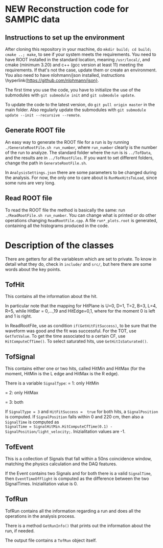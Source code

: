 # NEW Reconstruction code for SAMPIC data

## Instructions to set up the environment

After cloning this repository in your machine, do `mkdir build; cd build; cmake ..; make`, to see if your system meets the requirements.
You need to have ROOT installed in the standard location, meaning `/usr/local/`, and cmake (minimum 3.20) and c++ (gcc version at least 11) meeting the requirements. 
If that's not the case, update them or create an environment.
You also need to have nlohmann/json installed, instructions \hyperlink{https://github.com/nlohmann/json}.

The first time you use the code, you have to initialize the use of the submodules with `git submodule init` and `git submodule update`.

To update the code to the latest version, do `git pull origin master` in the main folder. 
Also regularly update the submodules with `git submodule update --init --recursive --remote`.


## Generate ROOT file
An easy way to generate the ROOT file for a run is by running `./GenerateRootFile.sh run_number`, where `run_number` clearly is the number of the run to analyze.
The standard folder where the run is is `../TofData`, and the results are in `../TofRootFiles`.
If you want to set different folders, change the path in `GenerateRootFile.sh`.

In `AnalysisSettings.json` there are some parameters to be changed during the analysis. 
For now, the only one to care about is `RunMaxHitsToLoad`, since some runs are very long.

## Read ROOT file
To read the ROOT file the method is basically the same:
run `./ReadRootFile.sh run_number`. 
You can change what is printed or do other operations changing `ReadRootFile.cpp`.
A file `run*_plots.root` is generated, containing all the histograms produced in the code.


# Description of the classes

There are getters for all the variablesm which are set to private. 
To know in detail what they do, check in `include/` and `src/`, but here there are some words about the key points.

## TofHit
This contains all the information about the hit. 

In particular note that the mapping for HitPlane is U=0, D=1, T=2, B=3, L=4, R=5, while HitBar = 0,...,19 and HitEdge=0,1, where for the moment 0 is left and 1 is right.

In ReadRootFile, use as condition `if(GetHitFitSuccess)`, to be sure that the waveform was good and the fit was successful. 
For the TOT, use `GetTotValue`.
To get the time associated to a certain CF, use `HitComputeCfTime()`.
To select saturated hits, use `GetHitIsSaturated()`.


## TofSignal
This contains either one or two hits, called HitMin and HitMax (for the moment, HitMin is the L edge and HitMax is the R edge). 

There is a variable `SignalType`:
= 1: only HitMin 

= 2: only HitMax

= 3: both 

If `SignalType = 3` and `HitFitSuccess =  true` for both hits, a `SignalPosition` is computed. 
If `SignalPosition` falls within 0 and 220 cm, then also a `SignalTime`  is computed as         
``SignalTime = SignalHitMin.HitComputeCfTime(0.1) - SignalPosition/light_velocity;``. 
Inizialitation values are -1.

## TofEvent
This is a collection of Signals that fall within a 50ns coincidence window, matching the physics calculation and the DAQ features.

If the Event contains two Signals and for both there is a valid `SignalTime`, then `EventTimeOfFlight` is computed as the difference between the two SignalTimes. 
Inizialitation value is 0.

## TofRun
TofRun contains all the information regarding a run and does all the operations in the analysis process. 

There is a method `GetRunInfo()` that prints out the information about the run, if needed.

The output file contains a `TofRun` object itself. 

<!-- 
THE FOLLOWING OPTIONS ARE NOT HERE YET FOR THE NEW FORMAT, BUT WILL BE

## Display waveforms
The program `WFDisplay.C` displays the waveforms of a specific Run, of a specific channel. It can be made smarter to accept more than one channel at the time.
To run it, there is a simple bash script in this case as well: `DisplayWaveforms.sh`.
It is necessary to have generated the file `*_events.root`, and to write its mother directory in the script.
`DisplayWaveforms.sh` accepts two parameters from command line:

- argv[1] is the Run to analyse (`int`)
- argv[2] is the Channel of which waveforms will be displayed (`int`).

One can also set these two parameters directly inside the script and launch it without parameters passed from command line.
If the selected channel has triggered in the selected run, all waveforms will be displayed one at the time in a Canvas. 
The amplitude of the waveforms and the number of hits in that events will be printed out in the terminal.
The Y range can be set inside `WFDisplay.C`. 
Once the program is in execution, double click on the Canvas or single click on the axis to go to the following Waveform
You can also change the value of a bool to avoid having to click to display the following waveform; all will be shown quickly. 
This is useful to store all the waveforms of a channel in a quick way. They are then stored in `wfs.csv`.

## Display Events
The program `EventDisplay.C` displays the bars thata are triggered in a specific Run, in a specific Event. 
The option to display more events changing by clicking on the canvas will be added
To run it, there is a simple bash script in this case as well: `DisplayEvents.sh`.
It is necessary to have generated the file `*_events.root`, and to write its mother directory in the script.
`DisplayEvent.sh` accepts two parameters from command line:

- argv[1] is the Run to analyse (`int`)
- argv[2] is the Event to displat (`int`).

One can also set these two parameters directly inside the script and launch it without parameters passed from command line. -->